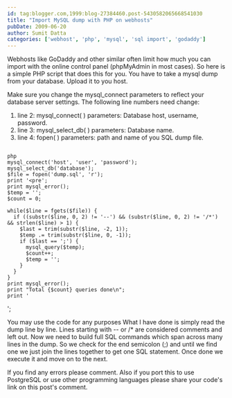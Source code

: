 ```yaml
---
id: tag:blogger.com,1999:blog-27384460.post-5430582065668541030
title: "Import MySQL dump with PHP on webhosts"
pubDate: 2009-06-20
author: Sumit Datta
categories: ['webhost', 'php', 'mysql', 'sql import', 'godaddy']
---
```


Webhosts like GoDaddy and other similar often limit how much you can import with the online control panel (phpMyAdmin in most cases). So here is a simple PHP script that does this for you. You have to take a mysql dump from your database. Upload it to you host.

Make sure you change the mysql\_connect parameters to reflect your database server settings. The following line numbers need change:

1. line 2: mysql\_connect( ) parameters: Database host, username, password.
2. line 3: mysql\_select\_db( ) parameters: Database name.
3. line 4: fopen( ) parameters: path and name of you SQL dump file.

```

php
mysql_connect('host', 'user', 'password');
mysql_select_db('database');
$file = fopen('dump.sql', 'r');
print '<pre';
print mysql_error();
$temp = '';
$count = 0;

while($line = fgets($file)) {
  if ((substr($line, 0, 2) != '--') && (substr($line, 0, 2) != '/*') && strlen($line) > 1) {
    $last = trim(substr($line, -2, 1));
    $temp .= trim(substr($line, 0, -1));
    if ($last == ';') {
      mysql_query($temp);
      $count++;
      $temp = '';
    }
  }
}
print mysql_error();
print "Total {$count} queries done\n";
print '
```
';

You may use the code for any purposes
What I have done is simply read the dump line by line. Lines starting with -- or /\* are considered comments and left out. Now we need to build full SQL commands which span across many lines in the dump. So we check for the end semicolon (;) and until we find one we just join the lines together to get one SQL statement. Once done we execute it and move on to the next.

If you find any errors please comment. Also if you port this to use PostgreSQL or use other programming languages please share your code's link on this post's comment.